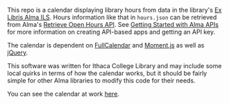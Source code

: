 This repo is a calendar displaying library hours from data in the library's [Ex Libris Alma ILS](http://www.exlibrisgroup.com/category/AlmaOverview). Hours information like that in `hours.json` can be retrieved from Alma's [Retrieve Open Hours API](https://developers.exlibrisgroup.com/alma/apis/conf/GET/gwPcGly021p29HpB7XTI4OhSZDjMWegNwHZGZ/4TCMo=/37088dc9-c685-4641-bc7f-60b5ca7cabed). See [Getting Started with Alma APIs](https://developers.exlibrisgroup.com/alma/apis#starting) for more information on creating API-based apps and getting an API key.

The calendar is dependent on [FullCalendar](https://fullcalendar.io) and [Moment.js](https://momentjs.com/) as well as [jQuery](https://jquery.com/).

This software was written for Ithaca College Library and may include some local quirks in terms of how the calendar works, but it should be fairly simple for other Alma libraries to modify this code for their needs.

You can see the calendar at work [here](https://library.ithaca.edu/cal/).